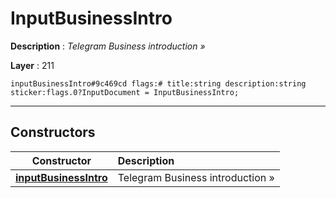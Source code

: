 # InputBusinessIntro

**Description** : *Telegram Business introduction »*

**Layer** : 211

```tl
inputBusinessIntro#9c469cd flags:# title:string description:string sticker:flags.0?InputDocument = InputBusinessIntro;
```

---

## Constructors

| Constructor | Description |
| :---: | :--- |
| [**inputBusinessIntro**](constructor/inputBusinessIntro) | Telegram Business introduction » |